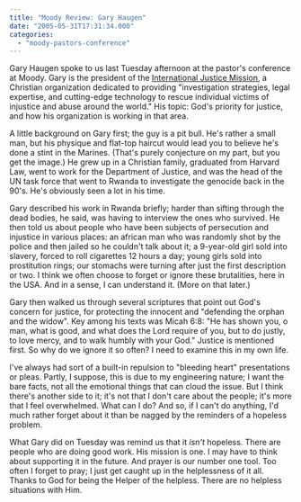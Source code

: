 ```yaml
---
title: "Moody Review: Gary Haugen"
date: "2005-05-31T17:31:34.000"
categories: 
  - "moody-pastors-conference"
---
```


Gary Haugen spoke to us last Tuesday afternoon at the pastor's conference at Moody. Gary is the president of the [International Justice Mission](http://www.ijm.org), a Christian organization dedicated to providing "investigation strategies, legal expertise, and cutting-edge technology to rescue individual victims of injustice and abuse around the world." His topic: God's priority for justice, and how his organization is working in that area.

A little background on Gary first; the guy is a pit bull. He's rather a small man, but his physique and flat-top haircut would lead you to believe he's done a stint in the Marines. (That's purely conjecture on my part, but you get the image.) He grew up in a Christian family, graduated from Harvard Law, went to work for the Department of Justice, and was the head of the UN task force that went to Rwanda to investigate the genocide back in the 90's. He's obviously seen a lot in his time.

Gary described his work in Rwanda briefly; harder than sifting through the dead bodies, he said, was having to interview the ones who survived. He then told us about people who have been subjects of persecution and injustice in various places: an african man who was randomly shot by the police and then jailed so he couldn't talk about it; a 9-year-old girl sold into slavery, forced to roll cigarettes 12 hours a day; young girls sold into prostitution rings; our stomachs were turning after just the first description or two. I think we often choose to forget or ignore these brutalities, here in the USA. And in a sense, I can understand it. (More on that later.)

Gary then walked us through several scriptures that point out God's concern for justice, for protecting the innocent and "defending the orphan and the widow". Key among his texts was Micah 6:8: "He has shown you, o man, what is good, and what does the Lord require of you, but to do justly, to love mercy, and to walk humbly with your God." Justice is mentioned first. So why do we ignore it so often? I need to examine this in my own life.

I've always had sort of a built-in repulsion to "bleeding heart" presentations or pleas. Partly, I suppose, this is due to my engineering nature; I want the bare facts, not all the emotional things that can cloud the issue. But I think there's another side to it; it's not that I don't care about the people; it's more that I feel overwhelmed. What can I do? And so, if I can't do anything, I'd much rather forget about it than be nagged by the reminders of a hopeless problem.

What Gary did on Tuesday was remind us that it _isn't_ hopeless. There are people who are doing good work. His mission is one. I may have to think about supporting it in the future. And prayer is our number one tool. Too often I forget to pray; I just get caught up in the helplessness of it all. Thanks to God for being the Helper of the helpless. There are no helpless situations with Him.
